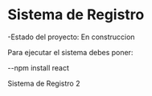 <h1> Sistema de Registro </h1>

-Estado del proyecto: En construccion

Para ejecutar el sistema debes poner:

--npm install react

Sistema de Registro 2
